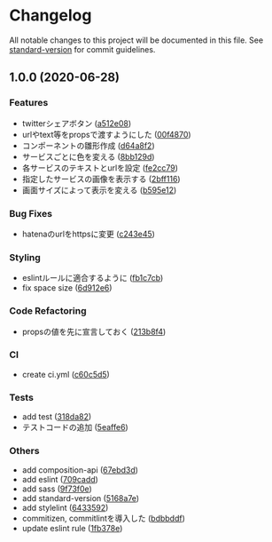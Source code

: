 # Changelog

All notable changes to this project will be documented in this file. See [standard-version](https://github.com/conventional-changelog/standard-version) for commit guidelines.

## 1.0.0 (2020-06-28)


### Features

* twitterシェアボタン ([a512e08](https://github.com/mnao305/vue-social-share-component/commit/a512e0873fba9e7556a46732907b1446fbcc8b00))
* urlやtext等をpropsで渡すようにした ([00f4870](https://github.com/mnao305/vue-social-share-component/commit/00f487050b4eacdbecb312e656126446ee7e4ce2))
* コンポーネントの雛形作成 ([d64a8f2](https://github.com/mnao305/vue-social-share-component/commit/d64a8f223083b26f7cb515715980c9e8548e6f64))
* サービスごとに色を変える ([8bb129d](https://github.com/mnao305/vue-social-share-component/commit/8bb129df2a3f2688c7fb215600ef5ecb884215d3))
* 各サービスのテキストとurlを設定 ([fe2cc79](https://github.com/mnao305/vue-social-share-component/commit/fe2cc793ebc5c1f35f7bfe77aa56ca3100d92032))
* 指定したサービスの画像を表示する ([2bff116](https://github.com/mnao305/vue-social-share-component/commit/2bff11661eb4b00aa00dfe37c179ba24c81d3642))
* 画面サイズによって表示を変える ([b595e12](https://github.com/mnao305/vue-social-share-component/commit/b595e12e0277fd29f5f30c996429fe2df9ffcb2d))


### Bug Fixes

* hatenaのurlをhttpsに変更 ([c243e45](https://github.com/mnao305/vue-social-share-component/commit/c243e453a4b0b7ac4dd11433104797a31a24888d))


### Styling

* eslintルールに適合するように ([fb1c7cb](https://github.com/mnao305/vue-social-share-component/commit/fb1c7cb9be972ae41422bfcb7144adac01e48ece))
* fix space size ([6d912e6](https://github.com/mnao305/vue-social-share-component/commit/6d912e68af289dde08d8d235b0505314ebe0f561))


### Code Refactoring

* propsの値を先に宣言しておく ([213b8f4](https://github.com/mnao305/vue-social-share-component/commit/213b8f43fd967807765e5f4be8afe027cc7f22f8))


### CI

* create ci.yml ([c60c5d5](https://github.com/mnao305/vue-social-share-component/commit/c60c5d5b8ca6d4be70bb7df39f90a696d1a257cc))


### Tests

* add test ([318da82](https://github.com/mnao305/vue-social-share-component/commit/318da82158dd2abbb13d977b5dbd8c52b21f6613))
* テストコードの追加 ([5eaffe6](https://github.com/mnao305/vue-social-share-component/commit/5eaffe673fd470df06288eba8a3c1c346f325806))


### Others

* add composition-api ([67ebd3d](https://github.com/mnao305/vue-social-share-component/commit/67ebd3de1a48e98e35967fd37b2b6728d3d64441))
* add eslint ([709cadd](https://github.com/mnao305/vue-social-share-component/commit/709caddeabaee2011d0df146cc5c127dc32ac613))
* add sass ([9f73f0e](https://github.com/mnao305/vue-social-share-component/commit/9f73f0e111c89311205dd635ed9febb4451b869c))
* add standard-version ([5168a7e](https://github.com/mnao305/vue-social-share-component/commit/5168a7ec6b77241472d0812e5c9184368c7931ce))
* add stylelint ([6433592](https://github.com/mnao305/vue-social-share-component/commit/6433592cbdba9bbd629b82f5b4ef66d03891f462))
* commitizen, commitlintを導入した ([bdbbddf](https://github.com/mnao305/vue-social-share-component/commit/bdbbddf0e8b6e6896e5136c8952cf88a70ccb25a))
* update eslint rule ([1fb378e](https://github.com/mnao305/vue-social-share-component/commit/1fb378efd2b0c040336931532b27a0a3432ec3b5))
